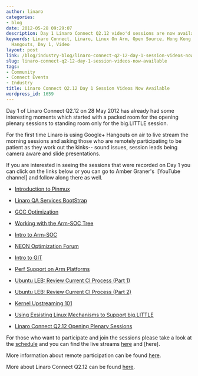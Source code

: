 ```yaml
---
author: linaro
categories:
- blog
date: 2012-05-28 09:29:07
description: Day 1 Linaro Connect Q2.12 video'd sessions are now available online.
keywords: Linaro Connect, Linaro, Linux On Arm, Open Source, Hong Kong, Sessions,
  Hangouts, Day 1, Video
layout: post
link: /blog/industry-blog/linaro-connect-q2-12-day-1-session-videos-now-available/
slug: linaro-connect-q2-12-day-1-session-videos-now-available
tags:
- Community
- Connect Events
- Industry
title: Linaro Connect Q2.12 Day 1 Session Videos Now Available
wordpress_id: 1659
---
```


Day 1 of Linaro Connect Q2.12 on 28 May 2012 has already had some interesting moments which started with a packed room for the opening plenary sessions to standing room only for the big.LITTLE session.

For the first time Linaro is using Google+ Hangouts on air to live stream the morning sessions and asking those who are remotely participating to be patient as they work out the kinks-- sound issues, session leads being camera aware and slide presentations.

If you are interested in seeing the sessions that were recorded on Day 1 you can click on the links below or you can go to Amber Graner's  [YouTube channel] and follow along there as well.

  * [Introduction to Pinmux](http://youtu.be/Zd5SseuszQ0)


  * [Linaro QA Services BootStrap](http://youtu.be/I59HuSt_yCI)


  * [GCC Optimization](http://youtu.be/zyxHPg3rJss)


  * [Working with the Arm-SOC Tree](http://youtu.be/_J4wIisd-9o)


  * [Intro to Arm-SOC](http://youtu.be/Q1Xp-HlbF00)


  * [NEON Optimization Forum](http://youtu.be/zYnC888SzFQ)


  * [Intro to GIT](http://youtu.be/iiKOX96-gwg)


  * [Perf Support on Arm Platforms](http://youtu.be/r_RhM9kEYjc)


  * [Ubuntu LEB: Review Current CI Process (Part 1)](http://youtu.be/zKFhwqbvay8)


  * [Ubuntu LEB: Review Current CI Process (Part 2)](http://youtu.be/YyNdYapK8Lw)


  * [Kernel Upstreaming 101](http://youtu.be/fp7n7VPrHD8)


  * [Using Exsisting Linux Mechanisms to Support big.LITTLE](http://youtu.be/K8C31mb7Qc0)


  * [Linaro Connect Q2.12 Opening Plenary Sessions](http://youtu.be/OlzYuXMuJ9E)


For those who want to participate and join the sessions please take a look at the [schedule](https://connect.linaro.org/resources/#schedule) and you can find the live streams [here](https://plus.google.com/+LinaroOrg) and [here].

More information about remote participation can be found [here](https://connect.linaro.org/).

More about Linaro Connect Q2.12 can be found [here](https://connect.linaro.org/resources/#welcome).